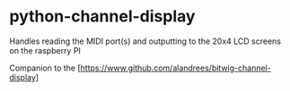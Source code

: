 # python-channel-display
Handles reading the MIDI port(s) and outputting to the 20x4 LCD screens on the raspberry PI

Companion to the [https://www.github.com/alandrees/bitwig-channel-display] 